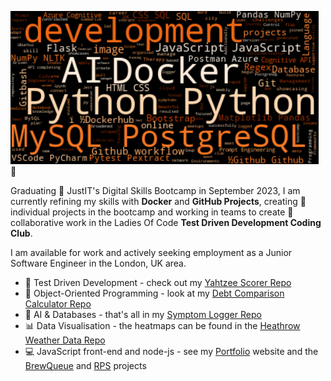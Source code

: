 ![Ellen Houghton Skills Word Cloud](https://github.com/annwyl21/annwyl21.github.io/blob/main/images/EllenHoughtonCVwordcloudAug16.png) 👋

Graduating &#127979; JustIT's Digital Skills Bootcamp in September 2023, I am currently refining my skills with **Docker** and **GitHub Projects**, creating &#128195;individual projects in the bootcamp and working in teams to create 🤝collaborative work in the Ladies Of Code **Test Driven Development Coding Club**.

I am available for work and actively seeking employment as a Junior Software Engineer in the London, UK area.
- &#129514; Test Driven Development - check out my [Yahtzee Scorer Repo](https://github.com/annwyl21/yahtzee)
- &#128105; Object-Oriented Programming - look at my [Debt Comparison Calculator Repo](https://github.com/annwyl21/debt_comparison)
- &#129302; AI & Databases - that's all in my [Symptom Logger Repo](https://github.com/annwyl21/symptom_record)
- &#128202; Data Visualisation - the heatmaps can be found in the [Heathrow Weather Data Repo](https://github.com/annwyl21/heatmap_weather)
- &#128187; JavaScript front-end and node-js - see my [Portfolio](https://annwyl21.github.io/) website and the [BrewQueue](https://annwyl21.github.io/Fulfillment/index.html) and [RPS](https://annwyl21.github.io/RockPaperScissors/Assignment_5_Ellen_2of3.html) projects
